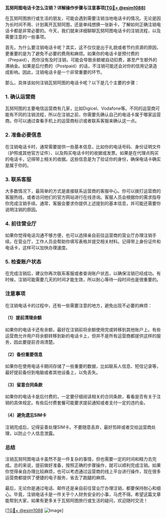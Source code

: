**瓦努阿图电话卡怎么注销？详解操作步骤与注意事项[[TG💪+ @esim1088](https://t.me/s/esim1088)]**

在瓦努阿图旅行或生活的朋友，可能会遇到需要注销当地电话卡的情况。无论是因为长时间不用、计划离开瓦努阿图，还是单纯想换一张新卡，了解如何正确注销电话卡都是非常必要的。今天，我们就来详细聊聊瓦努阿图电话卡的注销流程，以及需要注意的一些事项。

首先，为什么要注销电话卡呢？其实，这不仅仅是出于礼貌或者节约资源的原因，更重要的是为了避免不必要的费用和麻烦。如果你的电话卡是预付费的（Prepaid），而你没有及时注销，可能会导致余额被自动扣费，甚至产生额外的滞纳金。如果是后付费的（Postpaid）的话，不注销可能还会对你的信用记录造成影响。因此，注销电话卡是一个非常重要的环节。

那么，具体该如何注销瓦努阿图的电话卡呢？以下是几个主要的步骤：

### 1. **确认运营商**
瓦努阿图的主要电信运营商有几家，比如Digicel、Vodafone等。不同的运营商可能有不同的注销流程，所以在注销之前，你需要先确认自己的电话卡属于哪家运营商。你可以通过查看手机上的运营商标识或者联系客服来确认这一点。

### 2. **准备必要信息**
在注销电话卡时，通常需要提供一些基本信息，比如你的电话号码、身份证明文件（护照或其他官方证件）、以及购买电话卡时的收据或发票。如果是在代理点购买的电话卡，记得带上相关的收据。这些信息是为了验证你的身份，确保电话卡确实是属于你的。

### 3. **联系客服**
大多数情况下，最简单的方式是直接联系运营商的客服中心。你可以拨打运营商的客服热线，或者访问他们的官方网站进行在线咨询。客服人员会根据你的需求指导你完成注销手续。通常，客服会要求你提供上述提到的基本信息，并可能还需要你说明注销的原因。

### 4. **前往营业厅**
如果你觉得电话沟通不够方便，也可以选择亲自前往运营商的营业厅办理注销手续。在营业厅，工作人员会帮助你填写表格并提交相关材料。记得带上身份证件和电话卡，这样可以加快办理速度。

### 5. **检查账户状态**
在完成注销后，建议你再次联系客服或者查询账户状态，以确保注销已经成功。有时候，注销可能需要几天的时间才能生效，所以耐心等待一段时间也是很重要的。

### 注意事项

在注销电话卡的过程中，还有一些需要注意的地方，避免出现不必要的麻烦：

#### （1）提前清理余额
如果你的电话卡还有余额，最好在注销前将余额使用完或转移到其他账户上。有些运营商允许用户将余额转移到新的电话卡上，但并不是所有运营商都提供这样的服务，因此要提前咨询清楚。

#### （2）备份重要信息
如果你在使用电话卡期间存储了一些重要的数据，比如联系人信息、短信记录等，最好提前备份到电脑或者其他设备上，以免丢失。

#### （3）留意合同条款
如果你的电话卡是后付费的，一定要仔细阅读相关的合同条款，看看是否有关于注销的具体规定。有些后付费套餐可能要求提前通知或者支付一定的违约金。

#### （4）避免遗忘SIM卡
注销完成后，记得妥善处理SIM卡。不要随意丢弃，最好剪碎或者交给运营商处理，以防止个人信息泄露。

### 总结

注销瓦努阿图电话卡虽然不是一件复杂的事情，但也需要一定的时间和精力去完成。总的来说，提前做好准备，按照正确的步骤操作，就可以顺利完成注销。如果你觉得亲自办理比较麻烦，也可以考虑通过运营商的线上平台进行操作，现在很多运营商都提供了便捷的电子服务，省去了跑腿的麻烦。

最后，无论你是通过电话、邮件还是亲自前往营业厅办理注销，都要保持耐心和细心。毕竟，注销电话卡是一件关乎个人财务安全的小事，马虎不得。希望这篇文章能帮到大家，如果有更多关于瓦努阿图旅行或生活的疑问，欢迎随时交流！

[[TG💪+ @esim1088](https://t.me/s/esim1088) ![Image](https://i.postimg.cc/4NQfJmqS/Snipaste-2025-05-13-00-14-12.png)]